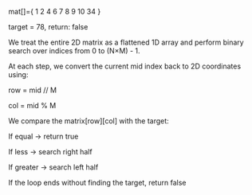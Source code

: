 mat[]={
1 2 4
6 7 8 
9 10 34
} 

target = 78,
return: false


We treat the entire 2D matrix as a flattened 1D array and perform binary search over indices from 0 to (N×M) - 1.

At each step, we convert the current mid index back to 2D coordinates using:

row = mid // M

col = mid % M

We compare the matrix[row][col] with the target:

If equal → return true

If less → search right half

If greater → search left half

If the loop ends without finding the target, return false
